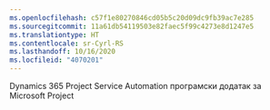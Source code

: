 ```yaml
---
ms.openlocfilehash: c57f1e80270846cd05b5c20d09dc9fb39ac7e285
ms.sourcegitcommit: 11a61db54119503e82faec5f99c4273e8d1247e5
ms.translationtype: HT
ms.contentlocale: sr-Cyrl-RS
ms.lasthandoff: 10/16/2020
ms.locfileid: "4070201"
---
```

Dynamics 365 Project Service Automation програмски додатак за Microsoft Project